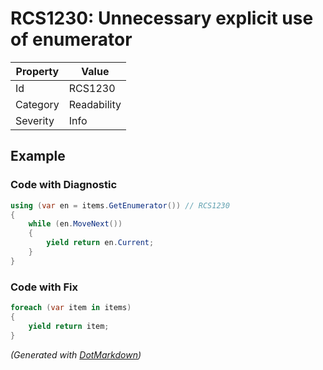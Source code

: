 # RCS1230: Unnecessary explicit use of enumerator

| Property | Value       |
| -------- | ----------- |
| Id       | RCS1230     |
| Category | Readability |
| Severity | Info        |

## Example

### Code with Diagnostic

```csharp
using (var en = items.GetEnumerator()) // RCS1230
{
    while (en.MoveNext())
    {
        yield return en.Current;
    }
}
```

### Code with Fix

```csharp
foreach (var item in items)
{
    yield return item;
}
```


*\(Generated with [DotMarkdown](http://github.com/JosefPihrt/DotMarkdown)\)*